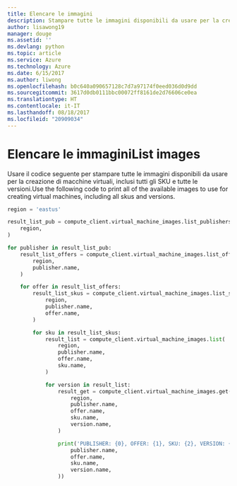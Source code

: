 ```yaml
---
title: Elencare le immagini
description: Stampare tutte le immagini disponibili da usare per la creazione delle macchine virtuali.
author: lisawong19
manager: douge
ms.assetid: ''
ms.devlang: python
ms.topic: article
ms.service: Azure
ms.technology: Azure
ms.date: 6/15/2017
ms.author: liwong
ms.openlocfilehash: b0c640a090657128c7d7a97174f0eed036d0d9dd
ms.sourcegitcommit: 3617d0db0111bbc00072ff8161de2d76606ce0ea
ms.translationtype: HT
ms.contentlocale: it-IT
ms.lasthandoff: 08/18/2017
ms.locfileid: "20909034"
---
```

# <a name="list-images"></a><span data-ttu-id="5e196-103">Elencare le immagini</span><span class="sxs-lookup"><span data-stu-id="5e196-103">List images</span></span>

<span data-ttu-id="5e196-104">Usare il codice seguente per stampare tutte le immagini disponibili da usare per la creazione di macchine virtuali, inclusi tutti gli SKU e tutte le versioni.</span><span class="sxs-lookup"><span data-stu-id="5e196-104">Use the following code to print all of the available images to use for creating virtual machines, including all skus and versions.</span></span>

```python
region = 'eastus'

result_list_pub = compute_client.virtual_machine_images.list_publishers(
    region,
)

for publisher in result_list_pub:
    result_list_offers = compute_client.virtual_machine_images.list_offers(
        region,
        publisher.name,
    )

    for offer in result_list_offers:
        result_list_skus = compute_client.virtual_machine_images.list_skus(
            region,
            publisher.name,
            offer.name,
        )

        for sku in result_list_skus:
            result_list = compute_client.virtual_machine_images.list(
                region,
                publisher.name,
                offer.name,
                sku.name,
            )

            for version in result_list:
                result_get = compute_client.virtual_machine_images.get(
                    region,
                    publisher.name,
                    offer.name,
                    sku.name,
                    version.name,
                )

                print('PUBLISHER: {0}, OFFER: {1}, SKU: {2}, VERSION: {3}'.format(
                    publisher.name,
                    offer.name,
                    sku.name,
                    version.name,
                ))
```
